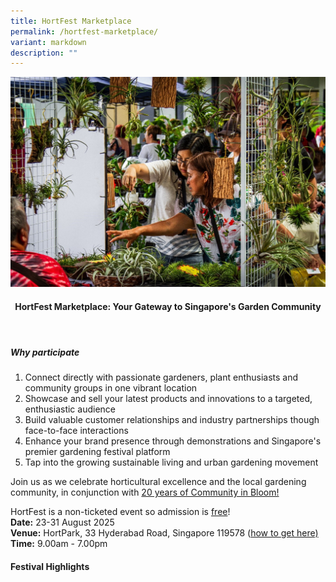 ```yaml
---
title: HortFest Marketplace
permalink: /hortfest-marketplace/
variant: markdown
description: ""
---
```

<style>
	.wrapper {
		display: grid;
		grid-template-columns: repeat(auto-fit, minmax(280px, 1fr));
		grid-template-rows: auto-fit;
		column-gap: 10px;
		row-gap: 10px;
	}

	.box {
		border: solid 1px #215732 ;
		border-radius: 5px;
		padding: 5px 10px 15px 10px;
	}
		
		  .button-primary {
    background-color: #215732;
    border: 2px solid #215732;
    padding: 0.5rem 1rem;
  	border-radius: 1rem;
    color: white !important;
	  text-decoration: none !important;
  }
</style>

<img src="/images/HortFest%20images/HortPark_MarketPlace.jpg">
<br>
<header>
	<h4>HortFest Marketplace: Your Gateway to Singapore's Garden Community
</h4></header>

<h5>Why participate</h5>
<section>
	<p></p><ol>
	<li>Connect directly with passionate gardeners, plant enthusiasts and community groups in one vibrant location</li>
	<li>Showcase and sell your latest products and innovations to a targeted, enthusiastic audience</li>
	<li>Build valuable customer relationships and industry partnerships though face-to-face interactions</li>
	<li>Enhance your brand presence through demonstrations and Singapore's premier gardening festival platform</li>
	<li>Tap into the growing sustainable living and urban gardening movement</li>
</ol><p></p></section>
	
<section><p>Join us as we celebrate horticultural excellence and the local gardening community, in conjunction with <a href="https://go.gov.sg/cib20">20 years of Community in Bloom!</a></p> 
	<p>HortFest is a non-ticketed event so admission is <u>free</u>!<br> 
	<b>Date:</b> 23-31 August 2025<br>
				<b>Venue:</b> HortPark, 33 Hyderabad Road, Singapore 119578 (<a href="https://go.gov.sg/how-to-get-to-hortpark">how to get here)</a><br> 
	<b>Time:</b> 9.00am - 7.00pm</p>


<h4>Festival Highlights</h4></section>